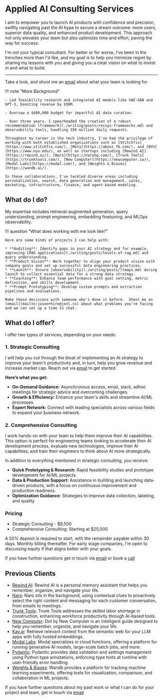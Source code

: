# Applied AI Consulting Services

I aim to empower you to launch AI products with confidence and precision, swiftly navigating past the AI hype to secure a dream outcome: more users, superior data quality, and enhanced product development. This approach not only elevates your team but also optimizes time and effort, paving the way for success.

I'm not your typical consultant. For better or for worse, I've been in the trenches more than I'd like, and my goal is to help you minimize regret by sharing my lessons with you and giving you a clear vision on what to invest in and what to build.

---

Take a look, and shoot me an [email](mailto:jason+hire@jxnl.co) about what your team is looking for.

!!! note "More Background"

    - Led feasibility research and integrated AI models like VAE-GAN and GPT-3, boosting revenue by $50M.

    - Oversaw a $400,000 budget for impactful AI data curation.

    - Over three years, I spearheaded the creation of a robust recommendation [framework](./writing/posts/recsys-frameworks.md) and observability tools, handling 350 million daily requests.

    Throughout my career in the tech industry, I've had the privilege of working with both established organizations such as [Stitchfix](https://www.stitchfix.com/), [Meta](https://about.fb.com/), and [NYU](https://www.nyu.edu/), as well as startups including [Rewind AI](https://rewind.ai/), [Naro](https://narohq.com/), [Trunk Tools](https://trunktools.com/), [New Computer](https://newcomputer.io/), [Modal Labs](https://modal.com/), and [Weights & Biases](https://wandb.ai/).

    In these collaborations, I've tackled diverse areas including personalization, search, data generation and management, sales, marketing, infrastructure, finance, and agent-based modeling.

## What do I do?

My expertise includes retrieval-augmented generation, query understanding, prompt engineering, embedding finetuning, and MLOps observability.

!!! question "What does working with me look like?"

    Here are some kinds of projects I can help with:

    * **Auditing**: Identify gaps in your AI strategy and for example, improving [RAG applications](./writing/posts/levels-of-rag.md) and query understanding.
    * **Product Vision**: Work together to align your product vision with company goals and set up successful data engineering practices.
    * **Launch**: Ensure [observability](./writing/posts/llmops.md) during launch to collect essential data for a strong data strategy.
    * **Coaching**: Enhance team performance with goal setting, metric definition, and skills development.
    * **Prompt Prototyping**: Develop custom prompts and extraction pipelines and evaluations.

    Make these decisions with someone who's done it before.  Shoot me an [email](mailto:jason+hire@jxnl.co) about what problems you're facing and we can set up a time to chat.

## What do I offer?

I offer two types of services, depending on your needs:

### 1. Strategic Consulting

I will help you cut through the bloat of implementing an AI strategy to improve your team's productivity and, in turn, help you grow revenue and increase market cap. Reach out via [email](mailto:jason+hire@jxnl.co) to get started.

**Here’s what you get:**

- **On-Demand Guidance:** Asynchronous access, email, slack, adhoc meetings for strategic advice and overcoming challenges.
- **Growth & Efficiency:** Enhance your team's skills and streamline AI/ML processes.
- **Expert Network:** Connect with leading specialists across various fields to expand your business network.

### 2. Comprehensive Consulting

I work hands-on with your team to help them improve their AI capabilities. This option is perfect for engineering teams looking to accelerate their AI development process, evaluate new technologies, improve their AI capabilities, and train their engineers to think about AI more strategically.

In addition to everything mentioned in strategic consulting, you receive:

- **Quick Prototyping & Research:** Rapid feasibility studies and prototype development for AI/ML projects.
- **Data & Production Support:** Assistance in building and launching data-driven products, with a focus on continuous improvement and production readiness.
- **Optimization Guidance:** Strategies to improve data collection, labeling, and quality.

### Pricing

- Strategic Consulting - $9,500
- Comprehensive Consulting: Starting at $25,000

A 50% deposit is required to start, with the remainder payable within 30 days. Monthly billing thereafter. For early stage companies, I'm open to discussing equity if that aligns better with your goals.

If you have further questions get in touch via [email](mailto:jason+hire@jxnl.co) or book a [call](https://cal.com/jasonliu)

## Previous Clients

- [Rewind AI](http://rewind.ai/): Rewind AI is a personal memory assistant that helps you remember, organize, and navigate your life.
- [Naro](http://narohq.com/): Naro sits in the background, using contextual clues to proactively select the right content and messaging for each customer conversation, from emails to meetings.
- [Trunk Tools](https://trunktools.com/): Trunk Tools addresses the skilled labor shortage in construction, enhancing workforce productivity through AI-based tools.
- [New Computer](http://new.computer/): Dot by New Computer is an intelligent guide designed to help you remember, organize, and navigate your life.
- [Kay.ai](http://kay.ai/): Retrieve relevant context from the semantic web for your LLM apps with fully hosted embeddings.
- [Modal Labs](https://modal.com/): Modal specializes in cloud functions, offering a platform for running generative AI models, large-scale batch jobs, and more.
- [Pydantic](http://pydantic.dev/): Pydantic provides data validation and settings management using Python type annotations, enforcing type hints at runtime with user-friendly error handling.
- [Weights & Biases](https://wandb.ai/): Wandb provides a platform for tracking machine learning experiments, offering tools for visualization, comparison, and collaboration in ML projects.

If you have further questions about my past work or what I can do for your project and team, get in touch via [email](mailto:jason+hire@jxnl.co)

